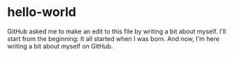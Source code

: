 # hello-world

GitHub asked me to make an edit to this file by writing a bit about myself. I'll start from the beginning:
It all started when I was born. And now, I'm here writing a bit about myself on GitHub.
